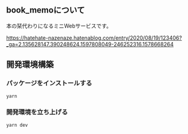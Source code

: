 ## book_memoについて
本の栞代わりになるミニWebサービスです。

https://hatehate-nazenaze.hatenablog.com/entry/2020/08/19/123406?_ga=2.135628147.390248624.1597808049-246252316.1578668264

## 開発環境構築
### パッケージをインストールする
```
yarn
```

### 開発環境を立ち上げる
```
yarn dev
```
